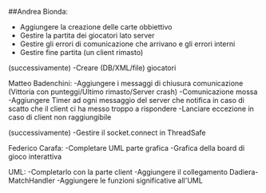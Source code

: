 ﻿##Andrea Bionda:
- Aggiungere la creazione delle carte obbiettivo
- Gestire la partita dei giocatori lato server
- Gestire gli errori di comunicazione che arrivano e gli errori interni
- Gestire fine partita (un client rimasto)

(successivamente)
-Creare (DB/XML/file) giocatori
 
Matteo Badenchini:
-Aggiungere i messaggi di chiusura comunicazione (Vittoria con punteggi/Ultimo rimasto/Server crash)
-Comunicazione mossa
-Aggiungere Timer ad ogni messaggio del server che notifica in caso di scatto che il client ci ha messo troppo a rispondere
-Lanciare eccezione in caso di client non raggiungibile

(successivamente)
-Gestire il socket.connect in ThreadSafe


Federico Carafa:
-Completare UML parte grafica
-Grafica della board di gioco interattiva


UML:
-Completarlo con la parte client
-Aggiungere il collegamento Dadiera-MatchHandler
-Aggiungere le funzioni significative all'UML
